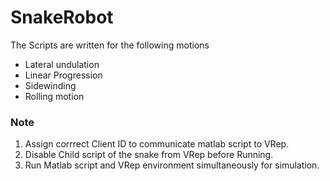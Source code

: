 # SnakeRobot

The Scripts are written for the following motions
* Lateral undulation
* Linear Progression
* Sidewinding
* Rolling motion

### Note
1. Assign corrrect Client ID to communicate matlab script to VRep.
2. Disable Child script of the snake from VRep before Running.
3. Run Matlab script and VRep environment simultaneously for simulation.
